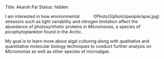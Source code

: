 Title: Akarsh Pai
Status: hidden

<span style="float:right">
![Photo]({photo}people/apai.jpg)
</span>

I am interested in how environmental stressors such as light
variability and nitrogen limitation affect the abundance of
photosynthetic proteins in _Micromonas_, a species of picophytoplankton
found in the Arctic.

My goal is to learn more about algal culturing along with qualitative
and quantitative molecular biology techniques to conduct further
analysis on _Micromonas_ as well as other species of microalgae.

